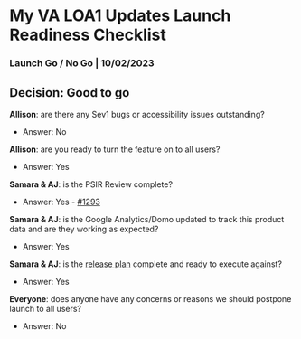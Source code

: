 # My VA LOA1 Updates Launch Readiness Checklist

### Launch Go / No Go | 10/02/2023

## Decision: Good to go

**Allison**: are there any Sev1 bugs or accessibility issues outstanding?
- Answer: No 

**Allison**: are you ready to turn the feature on to all users?
- Answer: Yes 

**Samara & AJ**: is the PSIR Review complete?
- Answer: Yes - [#1293](https://github.com/department-of-veterans-affairs/va.gov-team-sensitive/issues/1293)

**Samara & AJ**: is the Google Analytics/Domo updated to track this product data and are they working as expected?
- Answer: Yes

**Samara & AJ**: is the [release plan](https://github.com/department-of-veterans-affairs/va.gov-team/blob/master/products/identity-personalization/my-va/my-va-small-initiatives/LOA1-experience-updates/my-va-loa1-updates-release-plan.md) complete and ready to execute against?
- Answer: Yes

**Everyone**: does anyone have any concerns or reasons we should postpone launch to all users?
- Answer: No
